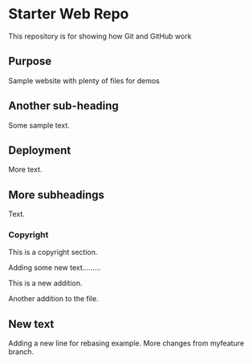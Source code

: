 # Starter Web Repo

This repository is for showing how Git and GitHub work

## Purpose

Sample website with plenty of files for demos

## Another sub-heading

Some sample text.

## Deployment

More text.

## More subheadings

Text.

### Copyright

This is a copyright section.

Adding some new text.........

This is a new addition.

Another addition to the file.

## New text

Adding a new line for rebasing example.
More changes from myfeature branch.